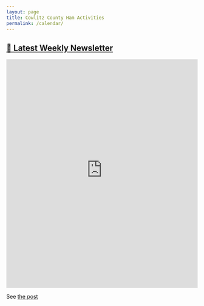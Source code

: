 ```yaml
---
layout: page
title: Cowlitz County Ham Activities
permalink: /calendar/
---
```


## [📰 Latest Weekly Newsletter](/weekly)

<iframe id="open-web-calendar" 
    style="background:url('https://raw.githubusercontent.com/niccokunzmann/open-web-calendar/master/static/img/loaders/circular-loader.gif') center center no-repeat;"
    src="https://open-web-calendar.herokuapp.com/calendar.html?specification_url=https://raw.githubusercontent.com/w7dg-lcara/calendars/main/open-web-calendar.json"
    sandbox="allow-scripts allow-same-origin allow-top-navigation"
    allowTransparency="true" scrolling="no" 
    frameborder="0" height="600px" width="100%"></iframe>

See [the post](/2022/01/03/cowlitz-ham-activity-calendar/)
